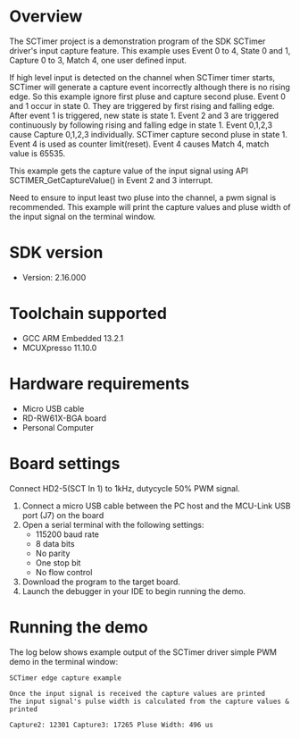 Overview
========
The SCTimer project is a demonstration program of the SDK SCTimer driver's input capture feature.
This example uses Event 0 to 4, State 0 and 1, Capture 0 to 3, Match 4, one user defined input.

If high level input is detected on the channel when SCTimer timer starts, SCTimer will generate a
capture event incorrectly although there is no rising edge. So this example ignore first pluse and
capture second pluse.
Event 0 and 1 occur in state 0. They are triggered by first rising and falling edge. After event 1
is triggered, new state is state 1. Event 2 and 3 are triggered continuously by following rising
and falling edge in state 1. Event 0,1,2,3 cause Capture 0,1,2,3 individually. SCTimer capture second
pluse in state 1.
Event 4 is used as counter limit(reset). Event 4 causes Match 4, match value is 65535.

This example gets the capture value of the input signal using API SCTIMER_GetCaptureValue() in Event
2 and 3 interrupt.

Need to ensure to input least two pluse into the channel, a pwm signal is recommended.
This example will print the capture values and pluse width of the input signal on the terminal window.

SDK version
===========
- Version: 2.16.000

Toolchain supported
===================
- GCC ARM Embedded  13.2.1
- MCUXpresso  11.10.0

Hardware requirements
=====================
- Micro USB cable
- RD-RW61X-BGA board
- Personal Computer

Board settings
==============
Connect HD2-5(SCT In 1) to 1kHz, dutycycle 50% PWM signal.

1.  Connect a micro USB cable between the PC host and the MCU-Link USB port (J7) on the board
2.  Open a serial terminal with the following settings:
    - 115200 baud rate
    - 8 data bits
    - No parity
    - One stop bit
    - No flow control
3.  Download the program to the target board.
4.  Launch the debugger in your IDE to begin running the demo.

Running the demo
================
The log below shows example output of the SCTimer driver simple PWM demo in the terminal window:
~~~~~~~~~~~~~~~~~~~~~~~~~~~~~~~~~~~
SCTimer edge capture example

Once the input signal is received the capture values are printed
The input signal's pulse width is calculated from the capture values & printed

Capture2: 12301 Capture3: 17265 Pluse Width: 496 us
~~~~~~~~~~~~~~~~~~~~~~~~~~~~~~~~~~~
